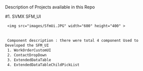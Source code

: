 
Description of Projects  available in this Repo

#1. SVMX SFM_UI 


     <img src="images/SfmUi.JPG" width="600" height="400" >

 
     Component description : there were total 4 component Used to Developed the SFM_UI
     1. WorkOrderCustomUI
     2. ContactDropDown
     3. ExtendedDataTable
     4. ExtendedDataTableChildPickList
     
     
     
     
     


